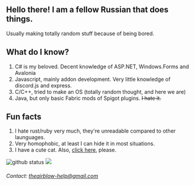 ## Hello there! I am a fellow Russian that does things.
Usually making totally random stuff because of being bored.

## What do I know?
1) C# is my beloved. Decent knowledge of ASP.NET, Windows.Forms and Avalonia
2) Javascript, mainly addon development. Very little knowledge of discord.js and express.
3) C/C++, tried to make an OS (totally random thought, and here we are)
4) Java, but only basic Fabric mods of Spigot plugins. ~~I hate it.~~

## Fun facts
1) I hate rust/ruby very much, they're unreadable compared to other launguages.
2) Very homophobic, at least I can hide it in most situations.
3) I have a cute cat. Also, [click here](https://wipet.malwarewatch.org/), please.

<a>
  <img src="https://github-readme-stats.vercel.app/api?username=theairblow&show_icons=true&theme=algolia" alt="github status"/>
  <img src="https://github-readme-streak-stats.herokuapp.com/?user=theairblow&theme=black-ice&stroke=0000&background=060A0CD0"/>
</a>


###### Contact: [theairblow-help@gmail.com](https://www.youtube.com/watch?v=dQw4w9WgXcQ)
